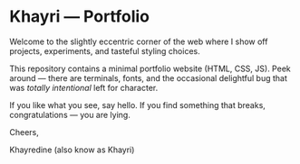 # Khayri — Portfolio

Welcome to the slightly eccentric corner of the web where I show off projects, experiments, and tasteful styling choices.

This repository contains a minimal portfolio website (HTML, CSS, JS). Peek around — there are terminals, fonts, and the occasional delightful bug that was *totally intentional* left for character.

If you like what you see, say hello. If you find something that breaks, congratulations — you are lying.

Cheers,

Khayredine (also know as Khayri)
